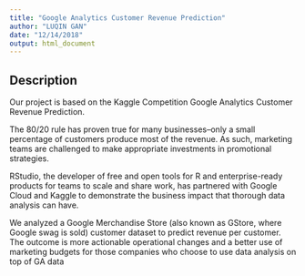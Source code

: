 ```yaml
---
title: "Google Analytics Customer Revenue Prediction"
author: "LUQIN GAN"
date: "12/14/2018"
output: html_document
---
```

  
## Description

Our project is based on the Kaggle Competition Google Analytics Customer Revenue Prediction.

The 80/20 rule has proven true for many businesses–only a small percentage of customers produce most of the revenue. As such, marketing teams are challenged to make appropriate investments in promotional strategies.
 
RStudio, the developer of free and open tools for R and enterprise-ready products for teams to scale and share work, has partnered with Google Cloud and Kaggle to demonstrate the business impact that thorough data analysis can have.
 
We analyzed a Google Merchandise Store (also known as GStore, where Google swag is sold) customer dataset to predict revenue per customer. The outcome is more actionable operational changes and a better use of marketing budgets for those companies who choose to use data analysis on top of GA data

